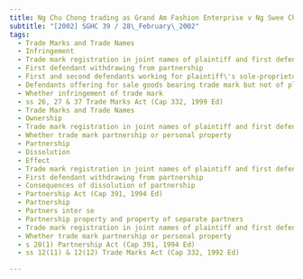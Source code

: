 ```yaml
---
title: Ng Chu Chong trading as Grand Am Fashion Enterprise v Ng Swee Choon and Others 
subtitle: "[2002] SGHC 39 / 28\_February\_2002"
tags:
  - Trade Marks and Trade Names
  - Infringement
  - Trade mark registration in joint names of plaintiff and first defendant trading as partnership
  - First defendant withdrawing from partnership
  - First and second defendants working for plaintiff\'s sole-proprietorship
  - Defendants offering for sale goods bearing trade mark but not of plaintiff\'s origin
  - Whether infringement of trade mark
  - ss 26, 27 & 37 Trade Marks Act (Cap 332, 1999 Ed)
  - Trade Marks and Trade Names
  - Ownership
  - Trade mark registration in joint names of plaintiff and first defendant trading as partnership
  - Whether trade mark partnership or personal property
  - Partnership
  - Dissolution
  - Effect
  - Trade mark registration in joint names of plaintiff and first defendant trading as partnership
  - First defendant withdrawing from partnership
  - Consequences of dissolution of partnership
  - Partnership Act (Cap 391, 1994 Ed)
  - Partnership
  - Partners inter se
  - Partnership property and property of separate partners
  - Trade mark registration in joint names of plaintiff and first defendant trading as partnership
  - Whether trade mark partnership or personal property
  - s 20(1) Partnership Act (Cap 391, 1994 Ed)
  - ss 12(11) & 12(12) Trade Marks Act (Cap 332, 1992 Ed)

---
```


